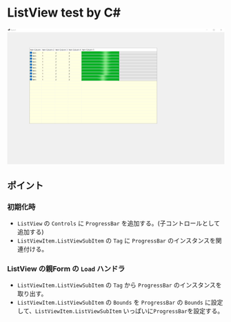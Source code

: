 # ListView test by C#

![サンプル](sample.png)

## ポイント

### 初期化時

* `ListView` の `Controls` に `ProgressBar` を追加する。(子コントロールとして追加する)
* `ListViewItem.ListViewSubItem` の `Tag` に `ProgressBar` のインスタンスを関連付ける。

### ListView の親Form の `Load` ハンドラ


* `ListViewItem.ListViewSubItem` の `Tag` から `ProgressBar` のインスタンスを取り出す。
* `ListViewItem.ListViewSubItem` の `Bounds` を `ProgressBar` の `Bounds` に設定して、`ListViewItem.ListViewSubItem` いっぱいに`ProgressBar`を設定する。

